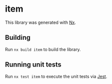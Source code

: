 # item

This library was generated with [Nx](https://nx.dev).

## Building

Run `nx build item` to build the library.

## Running unit tests

Run `nx test item` to execute the unit tests via [Jest](https://jestjs.io).
